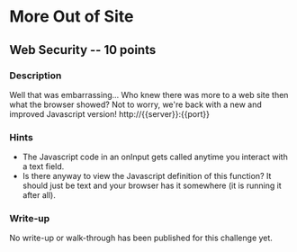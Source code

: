 # More Out of Site

## Web Security -- 10 points

### Description

Well that was embarrassing... Who knew there was more to a web site then what the browser showed? Not to worry, we're back with a new and improved Javascript version! http://{{server}}:{{port}}

### Hints

* The Javascript code in an onInput gets called anytime you interact with a text field.
* Is there anyway to view the Javascript definition of this function? It should just be text and your browser has it somewhere (it is running it after all).


### Write-up

No write-up or walk-through has been published for this challenge yet.

